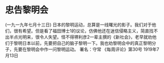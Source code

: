 # 忠告黎明会
(一九一九年七月十三日)
日本的黎明运动，总算是一线曙光的影子。我们对于他们，很有希望。但是看了福田博士1的议论，仿佛他还在迷信侵略主义，简直找不出半点光明来，很令人失望。怪不得堺利彦2一辈主撰的《新社会》，老早就劝他们于黎明日本以前，先要把自己的脑子黎明一下。我也劝黎明会中的真正黎明分子，先要在黎明会中作一问黎明运动。
署名：守常
《每周评论》第30号
1919年7月13日
